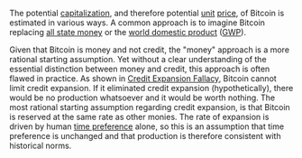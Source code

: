 The potential [capitalization](Glossary#capitalization), and therefore potential [unit](Glossary#unit) [price](Glossary#price), of Bitcoin is estimated in various ways. A common approach is to imagine Bitcoin replacing [all state money](https://www.fool.com/investing/2017/05/25/could-the-price-of-bitcoin-go-to-1-million.aspx) or the [world domestic product](https://ftalphaville.ft.com/2017/12/07/2196526/what-happens-when-bitcoins-market-cap-overtakes-world-gdp) ([GWP](https://en.wikipedia.org/wiki/Gross_world_product)).

Given that Bitcoin is money and not credit, the "money" approach is a more rational starting assumption. Yet without a clear understanding of the essential distinction between money and credit, this approach is often flawed in practice. As shown in [Credit Expansion Fallacy](Credit-Expansion-Fallacy), Bitcoin cannot limit credit expansion. If it eliminated credit expansion (hypothetically), there would be no production whatsoever and it would be worth nothing. The most rational starting assumption regarding credit expansion, is that Bitcoin is reserved at the same rate as other monies. The rate of expansion is driven by human [time preference](https://github.com/libbitcoin/libbitcoin-system/wiki/Time-Preference-Fallacy) alone, so this is an assumption that time preference is unchanged and that production is therefore consistent with historical norms.




